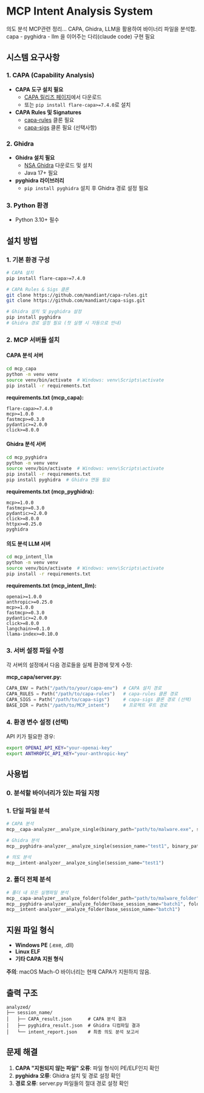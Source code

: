 # MCP Intent Analysis System

의도 분석 MCP관련 정리... CAPA, Ghidra, LLM을 활용하여 바이너리 파일을 분석함.
capa - pyghidra - llm 을 이어주는 다리(claude code) 구현 필요

## 시스템 요구사항

### 1. CAPA (Capability Analysis)
- **CAPA 도구 설치 필요**
  - [CAPA 릴리즈 페이지](https://github.com/mandiant/capa/releases)에서 다운로드
  - 또는 `pip install flare-capa>=7.4.0`로 설치
- **CAPA Rules 및 Signatures**
  - [capa-rules](https://github.com/mandiant/capa-rules) 클론 필요
  - [capa-sigs](https://github.com/mandiant/capa-sigs) 클론 필요 (선택사항)

### 2. Ghidra
- **Ghidra 설치 필요**
  - [NSA Ghidra](https://github.com/NationalSecurityAgency/ghidra) 다운로드 및 설치
  - Java 17+ 필요
- **pyghidra 라이브러리**
  - `pip install pyghidra` 설치 후 Ghidra 경로 설정 필요

### 3. Python 환경
- Python 3.10+ 필수

## 설치 방법

### 1. 기본 환경 구성
```bash
# CAPA 설치
pip install flare-capa>=7.4.0

# CAPA Rules & Sigs 클론
git clone https://github.com/mandiant/capa-rules.git
git clone https://github.com/mandiant/capa-sigs.git

# Ghidra 설치 및 pyghidra 설정
pip install pyghidra
# Ghidra 경로 설정 필요 (첫 실행 시 자동으로 안내)
```

### 2. MCP 서버들 설치

#### CAPA 분석 서버
```bash
cd mcp_capa
python -m venv venv
source venv/bin/activate  # Windows: venv\Scripts\activate
pip install -r requirements.txt
```

**requirements.txt (mcp_capa):**
```
flare-capa>=7.4.0
mcp>=1.0.0
fastmcp>=0.3.0
pydantic>=2.0.0
click>=8.0.0
```

#### Ghidra 분석 서버
```bash
cd mcp_pyghidra
python -m venv venv
source venv/bin/activate  # Windows: venv\Scripts\activate
pip install -r requirements.txt
pip install pyghidra  # Ghidra 연동 필요
```

**requirements.txt (mcp_pyghidra):**
```
mcp>=1.0.0
fastmcp>=0.3.0
pydantic>=2.0.0
click>=8.0.0
httpx>=0.25.0
pyghidra
```

#### 의도 분석 LLM 서버
```bash
cd mcp_intent_llm
python -m venv venv
source venv/bin/activate  # Windows: venv\Scripts\activate
pip install -r requirements.txt
```

**requirements.txt (mcp_intent_llm):**
```
openai>=1.0.0
anthropic>=0.25.0
mcp>=1.0.0
fastmcp>=0.3.0
pydantic>=2.0.0
click>=8.0.0
langchain>=0.1.0
llama-index>=0.10.0
```

### 3. 서버 설정 파일 수정

각 서버의 설정에서 다음 경로들을 실제 환경에 맞게 수정:

**mcp_capa/server.py:**
```python
CAPA_ENV = Path("/path/to/your/capa-env")  # CAPA 설치 경로
CAPA_RULES = Path("/path/to/capa-rules")   # capa-rules 클론 경로
CAPA_SIGS = Path("/path/to/capa-sigs")     # capa-sigs 클론 경로 (선택)
BASE_DIR = Path("/path/to/MCP_intent")     # 프로젝트 루트 경로
```

### 4. 환경 변수 설정 (선택)

API 키가 필요한 경우:
```bash
export OPENAI_API_KEY="your-openai-key"
export ANTHROPIC_API_KEY="your-anthropic-key"
```

## 사용법

### 0. 분석할 바이너리가 있는 파일 지정

### 1. 단일 파일 분석
```python
# CAPA 분석
mcp__capa-analyzer__analyze_single(binary_path="path/to/malware.exe", session_name="test1")

# Ghidra 분석
mcp__pyghidra-analyzer__analyze_single(session_name="test1", binary_path="path/to/malware.exe")

# 의도 분석
mcp__intent-analyzer__analyze_single(session_name="test1")
```

### 2. 폴더 전체 분석
```python
# 폴더 내 모든 실행파일 분석
mcp__capa-analyzer__analyze_folder(folder_path="path/to/malware_folder", base_session_name="batch1")
mcp__pyghidra-analyzer__analyze_folder(base_session_name="batch1", folder_path="path/to/malware_folder")
mcp__intent-analyzer__analyze_folder(base_session_name="batch1")
```

## 지원 파일 형식

- **Windows PE** (.exe, .dll)
- **Linux ELF**
- **기타 CAPA 지원 형식**

**주의**: macOS Mach-O 바이너리는 현재 CAPA가 지원하지 않음.

## 출력 구조

```
analyzed/
├── session_name/
│   ├── CAPA_result.json      # CAPA 분석 결과
│   ├── pyghidra_result.json  # Ghidra 디컴파일 결과
│   └── intent_report.json    # 최종 의도 분석 보고서
```

## 문제 해결

1. **CAPA "지원되지 않는 파일" 오류**: 파일 형식이 PE/ELF인지 확인
2. **pyghidra 오류**: Ghidra 설치 및 경로 설정 확인
3. **경로 오류**: server.py 파일들의 절대 경로 설정 확인
